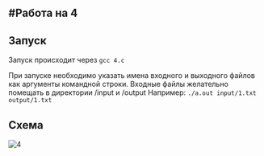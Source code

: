 #Работа на 4
---
## Запуск
Запуск происходит через
``` gcc 4.c ```

При запуске необходимо указать имена входного и выходного файлов как аргументы командной строки. Входные файлы желательно помещать в директории /input и /output
Например:
``` ./a.out input/1.txt output/1.txt ```

## Схема
![4](https://github.com/waksimusss/OS_IDZ/assets/113054845/e312c566-5537-406b-9df8-51386974e3bb)
